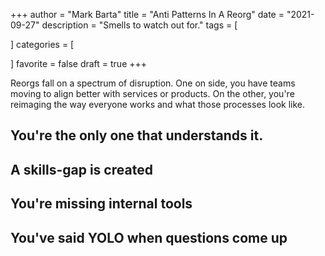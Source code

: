 +++
author = "Mark Barta"
title = "Anti Patterns In A Reorg"
date = "2021-09-27"
description = "Smells to watch out for."
tags = [

]
categories = [

]
favorite = false
draft = true
+++

Reorgs fall on a spectrum of disruption.  One on side, you have teams moving to align better with services or products.  On the other, you're reimaging the way everyone works and what those processes look like.

## You're the only one that understands it.

## A skills-gap is created

## You're missing internal tools

## You've said YOLO when questions come up
